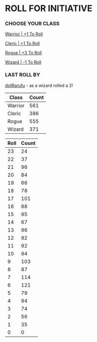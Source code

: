# ROLL FOR INITIATIVE
### CHOOSE YOUR CLASS

[Warrior | +1 To Roll](https://github.com/benjaminsampica/benjaminsampica/issues/new?title=roll%7Cwarrior&body=Just+click+%27Submit+new+issue%27.)

[Cleric | +1 To Roll](https://github.com/benjaminsampica/benjaminsampica/issues/new?title=roll%7Ccleric&body=Just+click+%27Submit+new+issue%27.)

[Rogue | +3 To Roll](https://github.com/benjaminsampica/benjaminsampica/issues/new?title=roll%7Crogue&body=Just+click+%27Submit+new+issue%27.)

[Wizard | -1 To Roll](https://github.com/benjaminsampica/benjaminsampica/issues/new?title=roll%7Cwizard&body=Just+click+%27Submit+new+issue%27.)
### LAST ROLL BY
[dotRarufu](https://www.github.com/dotRarufu) - as a wizard rolled a 2!

|Class|Count|
|-|-|
|Warrior|561|
|Cleric|386|
|Rogue|555|
|Wizard|371|

|Roll|Count|
|-|-|
|23|24
|22|37
|21|96
|20|84
|19|66
|18|78
|17|101
|16|88
|15|95
|14|67
|13|96
|12|92
|11|92
|10|94
|9|103
|8|87
|7|114
|6|121
|5|79
|4|94
|3|74
|2|56
|1|35
|0|0
